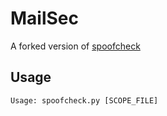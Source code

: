 # MailSec

A forked version of [spoofcheck](https://github.com/BishopFox/spoofcheck)

## Usage
```
Usage: spoofcheck.py [SCOPE_FILE]
```